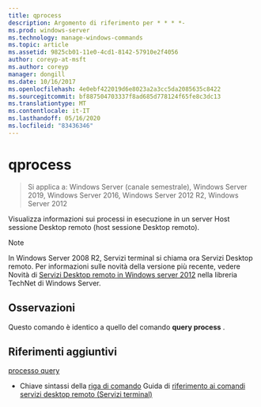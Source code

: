```yaml
---
title: qprocess
description: Argomento di riferimento per * * * *-
ms.prod: windows-server
ms.technology: manage-windows-commands
ms.topic: article
ms.assetid: 9825cb01-11e0-4cd1-8142-57910e2f4056
author: coreyp-at-msft
ms.author: coreyp
manager: dongill
ms.date: 10/16/2017
ms.openlocfilehash: 4e0ebf422019d6e8023a2a3cc5da2085635c8422
ms.sourcegitcommit: bf887504703337f8ad685d778124f65fe8c3dc13
ms.translationtype: MT
ms.contentlocale: it-IT
ms.lasthandoff: 05/16/2020
ms.locfileid: "83436346"
---
```

# <a name="qprocess"></a>qprocess

> Si applica a: Windows Server (canale semestrale), Windows Server 2019, Windows Server 2016, Windows Server 2012 R2, Windows Server 2012

Visualizza informazioni sui processi in esecuzione in un server Host sessione Desktop remoto (host sessione Desktop remoto).

> [!NOTE]
> In Windows Server 2008 R2, Servizi terminal si chiama ora Servizi Desktop remoto. Per informazioni sulle novità della versione più recente, vedere Novità di [Servizi Desktop remoto in Windows server 2012](https://technet.microsoft.com/library/hh831527) nella libreria TechNet di Windows Server.

## <a name="remarks"></a>Osservazioni
Questo comando è identico a quello del comando **query process** .

## <a name="additional-references"></a>Riferimenti aggiuntivi
[processo query](query-process.md)
- Chiave sintassi della [riga di comando](command-line-syntax-key.md) 
 Guida di [riferimento ai comandi servizi desktop remoto (Servizi terminal)](remote-desktop-services-terminal-services-command-reference.md)
